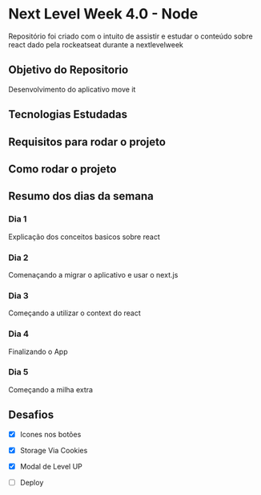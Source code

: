 # Next Level Week 4.0 - Node

Repositório foi criado com o intuito de assistir e estudar o conteúdo sobre react dado pela rockeatseat durante a nextlevelweek

## Objetivo do Repositorio

Desenvolvimento do aplicativo move it

## Tecnologias Estudadas



## Requisitos para rodar o projeto



## Como rodar o projeto



## Resumo dos dias da semana

### Dia 1

Explicação dos conceitos basicos sobre react

### Dia 2

Comenaçando a migrar o aplicativo e usar o next.js

### Dia 3

Começando a utilizar o context do react

### Dia 4

Finalizando o App

### Dia 5

Começando a milha extra

## Desafios

- [x] Icones nos botões
- [x] Storage Via Cookies
- [x] Modal de Level UP
- [ ] Deploy

